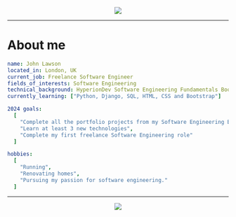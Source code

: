 <p align="center">
  <img src="https://capsule-render.vercel.app/api?type=waving&color=gradient&text=Hey+There👋&height=100&section=header"/>
</p>

---

# About me

```yaml
name: John Lawson
located_in: London, UK
current_job: Freelance Software Engineer
fields_of_interests: Software Engineering
technical_background: HyperionDev Software Engineering Fundamentals Bootcamp
currently_learning: ["Python, Django, SQL, HTML, CSS and Bootstrap"]

2024 goals:
  [
    "Complete all the portfolio projects from my Software Engineering Bootcamp",
    "Learn at least 3 new technologies",
    "Complete my first freelance Software Engineering role"
  ]

hobbies:
  [
    "Running",
    "Renovating homes",
    "Pursuing my passion for software engineering."
  ]
```
  
---  

<p align="center">
  <img src="https://capsule-render.vercel.app/api?type=waving&color=gradient&height=100&section=footer"/>
</p>

